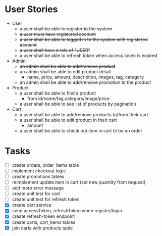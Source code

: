 # User Stories
- User
  - ~~a user shall be able to register to the system~~
  - ~~a user must have registered account~~
  - ~~a user shall be able to logged in to the system with registered account~~
  - ~~a user shall have a role of "USER"~~
  - a user shall be able to refresh token when access token is expired
- Admin
  - ~~an admin shall be able to add/remove product~~
  - an admin shall be able to edit product detail
    - name, price, amount, description, images, tag, category
  - an admin shall be able to add/remove promotion to the product
- Product
  - a user shall be able to find a product
    - from id/name/tag,category/image/price
  - a user shall be able to see list of products by pagination
- Cart
  - a user shall be able to add/remove products to/from their cart
  - a user shall be able to edit product in their cart
    - amount
  - a user shall be able to check out item in cart to be an order

# Tasks
- [ ] create orders, order_items table
- [ ] implement checkout logic
- [ ] create promotions tables
- [ ] reimplement update item in cart (set new quantity from request)
- [ ] add more error message
- [ ] create unit test for cart
- [ ] create unit test for refresh token
- [x] create cart service
- [x] send accessToken, refreshToken when register/login
- [x] create refresh-token endpoint
- [x] create carts, cart_items tables
- [x] join carts with products table